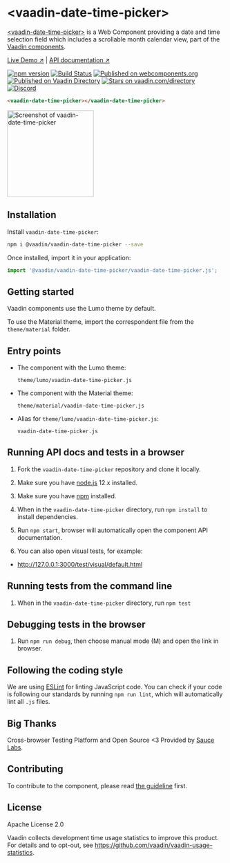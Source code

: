 # &lt;vaadin-date-time-picker&gt;

[&lt;vaadin-date-time-picker&gt;](https://vaadin.com/components/vaadin-date-time-picker) is a Web Component providing a date and time selection field which includes a scrollable month calendar view, part of the [Vaadin components](https://vaadin.com/components).

[Live Demo ↗](https://vaadin.com/components/vaadin-date-time-picker/html-examples)
|
[API documentation ↗](https://vaadin.com/components/vaadin-date-time-picker/html-api)

[![npm version](https://badgen.net/npm/v/@vaadin/vaadin-date-time-picker)](https://www.npmjs.com/package/@vaadin/vaadin-date-time-picker)
[![Build Status](https://travis-ci.org/vaadin/vaadin-date-time-picker.svg?branch=master)](https://travis-ci.org/vaadin/vaadin-date-time-picker)
[![Published on webcomponents.org](https://img.shields.io/badge/webcomponents.org-published-blue.svg)](https://www.webcomponents.org/element/vaadin/vaadin-date-time-picker)
[![Published on Vaadin Directory](https://img.shields.io/badge/Vaadin%20Directory-published-00b4f0.svg)](https://vaadin.com/directory/component/vaadinvaadin-date-time-picker)
[![Stars on vaadin.com/directory](https://img.shields.io/vaadin-directory/star/vaadin-date-time-picker-directory-urlidentifier.svg)](https://vaadin.com/directory/component/vaadinvaadin-date-time-picker)
[![Discord](https://img.shields.io/discord/732335336448852018?label=discord)](https://discord.gg/PHmkCKC)

```html
<vaadin-date-time-picker></vaadin-date-time-picker>
```

[<img src="https://raw.githubusercontent.com/vaadin/vaadin-date-time-picker/master/screenshot.png" width="200" alt="Screenshot of vaadin-date-time-picker">](https://vaadin.com/components/vaadin-date-time-picker)


## Installation

Install `vaadin-date-time-picker`:

```sh
npm i @vaadin/vaadin-date-time-picker --save
```

Once installed, import it in your application:

```js
import '@vaadin/vaadin-date-time-picker/vaadin-date-time-picker.js';
```

## Getting started

Vaadin components use the Lumo theme by default.

To use the Material theme, import the correspondent file from the `theme/material` folder.

## Entry points

- The component with the Lumo theme:

  `theme/lumo/vaadin-date-time-picker.js`

- The component with the Material theme:

  `theme/material/vaadin-date-time-picker.js`

- Alias for `theme/lumo/vaadin-date-time-picker.js`:

  `vaadin-date-time-picker.js`


## Running API docs and tests in a browser

1. Fork the `vaadin-date-time-picker` repository and clone it locally.

1. Make sure you have [node.js](https://nodejs.org/) 12.x installed.

1. Make sure you have [npm](https://www.npmjs.com/) installed.

1. When in the `vaadin-date-time-picker` directory, run `npm install` to install dependencies.

1. Run `npm start`, browser will automatically open the component API documentation.

1. You can also open visual tests, for example:

  - http://127.0.0.1:3000/test/visual/default.html


## Running tests from the command line

1. When in the `vaadin-date-time-picker` directory, run `npm test`

## Debugging tests in the browser

1. Run `npm run debug`, then choose manual mode (M) and open the link in browser.

## Following the coding style

We are using [ESLint](http://eslint.org/) for linting JavaScript code. You can check if your code is following our standards by running `npm run lint`, which will automatically lint all `.js` files.


## Big Thanks

Cross-browser Testing Platform and Open Source <3 Provided by [Sauce Labs](https://saucelabs.com).


## Contributing

  To contribute to the component, please read [the guideline](https://github.com/vaadin/vaadin-core/blob/master/CONTRIBUTING.md) first.


## License

Apache License 2.0

Vaadin collects development time usage statistics to improve this product. For details and to opt-out, see https://github.com/vaadin/vaadin-usage-statistics.
